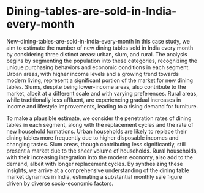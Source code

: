 # Dining-tables-are-sold-in-India-every-month
New-dining-tables-are-sold-in-India-every-month
In this case study, we aim to estimate the number of new dining tables sold in India every month by considering three distinct areas: urban, slum, and rural. The analysis begins by segmenting the population into these categories, recognizing the unique purchasing behaviors and economic conditions in each segment. Urban areas, with higher income levels and a growing trend towards modern living, represent a significant portion of the market for new dining tables. Slums, despite being lower-income areas, also contribute to the market, albeit at a different scale and with varying preferences. Rural areas, while traditionally less affluent, are experiencing gradual increases in income and lifestyle improvements, leading to a rising demand for furniture.

To make a plausible estimate, we consider the penetration rates of dining tables in each segment, along with the replacement cycles and the rate of new household formations. Urban households are likely to replace their dining tables more frequently due to higher disposable incomes and changing tastes. Slum areas, though contributing less significantly, still present a market due to the sheer volume of households. Rural households, with their increasing integration into the modern economy, also add to the demand, albeit with longer replacement cycles. By synthesizing these insights, we arrive at a comprehensive understanding of the dining table market dynamics in India, estimating a substantial monthly sale figure driven by diverse socio-economic factors.

